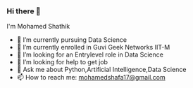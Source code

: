 ### Hi there 👋
I'm Mohamed Shathik

- 🔭 I’m currently pursuing Data Science
- 🌱 I’m currently enrolled in Guvi Geek Networks IIT-M
- 👯 I’m looking for an Entrylevel role in Data Science
- 🤔 I’m looking for help to get job
- 💬 Ask me about Python,Artificial Intelligence,Data Science
- 📫 How to reach me: mohamedshafa17@gmail.com

